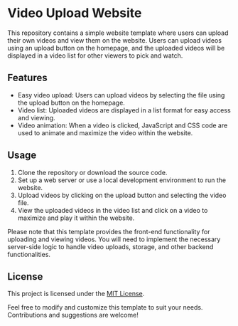# Video Upload Website

This repository contains a simple website template where users can upload their own videos and view them on the website. Users can upload videos using an upload button on the homepage, and the uploaded videos will be displayed in a video list for other viewers to pick and watch.

## Features

- Easy video upload: Users can upload videos by selecting the file using the upload button on the homepage.
- Video list: Uploaded videos are displayed in a list format for easy access and viewing.
- Video animation: When a video is clicked, JavaScript and CSS code are used to animate and maximize the video within the website.

## Usage

1. Clone the repository or download the source code.
2. Set up a web server or use a local development environment to run the website.
3. Upload videos by clicking on the upload button and selecting the video file.
4. View the uploaded videos in the video list and click on a video to maximize and play it within the website.

Please note that this template provides the front-end functionality for uploading and viewing videos. You will need to implement the necessary server-side logic to handle video uploads, storage, and other backend functionalities.

## License

This project is licensed under the [MIT License](LICENSE).

Feel free to modify and customize this template to suit your needs. Contributions and suggestions are welcome!

